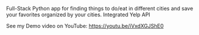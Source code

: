 Full-Stack Python app for finding things to do/eat in different cities and save your favorites organized by your cities. Integrated Yelp API

See my Demo video on YouTube:
https://youtu.be/iVxdXGJShE0
